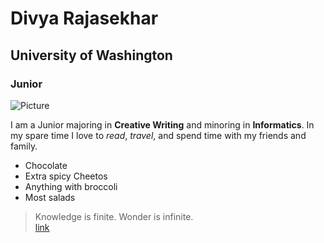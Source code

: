 # Divya Rajasekhar
## University of Washington
### Junior  

![Picture](DSC_4830.jpg)  

I am a Junior majoring in **Creative Writing** and minoring in **Informatics**. In my spare time I love to *read*, *travel*, and spend time with my friends and family.  

* Chocolate
* Extra spicy Cheetos
* Anything with broccoli 
* Most salads  

> Knowledge is finite. Wonder is infinite.  
[link](https://www.goodreads.com/quotes/1066640-knowledge-is-finite-wonder-is-infinite) 